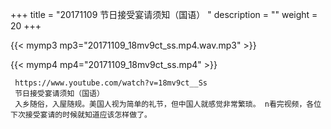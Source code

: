 +++
title = "20171109  节日接受宴请须知（国语） "
description = ""
weight = 20
+++

{{< mymp3 mp3="20171109_18mv9ct_ss.mp4.wav.mp3" >}}

{{< mymp4 mp4="20171109_18mv9ct_ss.mp4" >}}

     https://www.youtube.com/watch?v=18mv9ct__Ss 
     节日接受宴请须知（国语） 
     入乡随俗，入屋随规。美国人视为简单的礼节，但中国人就感觉非常繁琐。 n看完视频，各位下次接受宴请的时候就知道应该怎样做了。 
